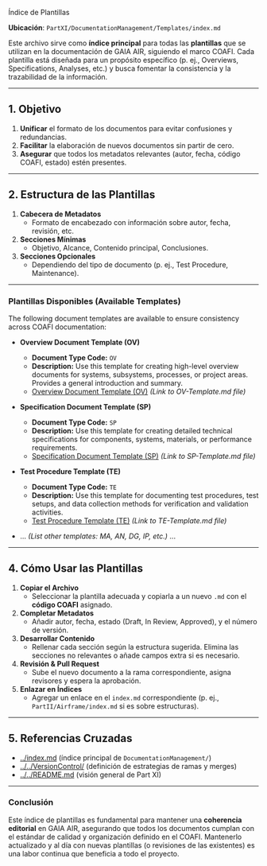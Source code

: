 Índice de Plantillas

**Ubicación**: `PartXI/DocumentationManagement/Templates/index.md`

Este archivo sirve como **índice principal** para todas las **plantillas** que se utilizan en la documentación de GAIA AIR, siguiendo el marco COAFI. Cada plantilla está diseñada para un propósito específico (p. ej., Overviews, Specifications, Analyses, etc.) y busca fomentar la consistencia y la trazabilidad de la información.

---

## 1. Objetivo

1. **Unificar** el formato de los documentos para evitar confusiones y redundancias.
2. **Facilitar** la elaboración de nuevos documentos sin partir de cero.
3. **Asegurar** que todos los metadatos relevantes (autor, fecha, código COAFI, estado) estén presentes.

---

## 2. Estructura de las Plantillas

1. **Cabecera de Metadatos**  
   - Formato de encabezado con información sobre autor, fecha, revisión, etc.
2. **Secciones Mínimas**  
   - Objetivo, Alcance, Contenido principal, Conclusiones.
3. **Secciones Opcionales**  
   - Dependiendo del tipo de documento (p. ej., Test Procedure, Maintenance).

---

### Plantillas Disponibles (Available Templates)

The following document templates are available to ensure consistency across COAFI documentation:

*   **Overview Document Template (OV)**
    *   **Document Type Code:** `OV`
    *   **Description:**  Use this template for creating high-level overview documents for systems, subsystems, processes, or project areas. Provides a general introduction and summary.
    *   [Overview Document Template (OV)](OV-Template.md)  *(Link to OV-Template.md file)*

*   **Specification Document Template (SP)**
    *   **Document Type Code:** `SP`
    *   **Description:** Use this template for creating detailed technical specifications for components, systems, materials, or performance requirements.
    *   [Specification Document Template (SP)](SP-Template.md) *(Link to SP-Template.md file)*

*   **Test Procedure Template (TE)**
    *   **Document Type Code:** `TE`
    *   **Description:** Use this template for documenting test procedures, test setups, and data collection methods for verification and validation activities.
    *   [Test Procedure Template (TE)](TE-Template.md) *(Link to TE-Template.md file)*

*   ... *(List other templates: MA, AN, DG, IP, etc.)* ...

---

## 4. Cómo Usar las Plantillas

1. **Copiar el Archivo**  
   - Seleccionar la plantilla adecuada y copiarla a un nuevo `.md` con el **código COAFI** asignado.
2. **Completar Metadatos**  
   - Añadir autor, fecha, estado (Draft, In Review, Approved), y el número de versión.
3. **Desarrollar Contenido**  
   - Rellenar cada sección según la estructura sugerida. Elimina las secciones no relevantes o añade campos extra si es necesario.
4. **Revisión & Pull Request**  
   - Sube el nuevo documento a la rama correspondiente, asigna revisores y espera la aprobación.
5. **Enlazar en Índices**  
   - Agregar un enlace en el `index.md` correspondiente (p. ej., `PartII/Airframe/index.md` si es sobre estructuras).

---

## 5. Referencias Cruzadas

- [../index.md](../index.md) (índice principal de `DocumentationManagement/`)
- [../../VersionControl/](../../VersionControl/) (definición de estrategias de ramas y merges)
- [../../README.md](../../README.md) (visión general de Part XI)

---

### Conclusión

Este índice de plantillas es fundamental para mantener una **coherencia editorial** en GAIA AIR, asegurando que todos los documentos cumplan con el estándar de calidad y organización definido en el COAFI. Mantenerlo actualizado y al día con nuevas plantillas (o revisiones de las existentes) es una labor continua que beneficia a todo el proyecto.


